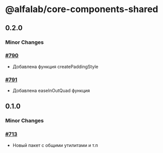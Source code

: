 # @alfalab/core-components-shared

## 0.2.0

### Minor Changes

### [#790](https://github.com/core-ds/core-components/pull/790)

-   Добавлена функция createPaddingStyle

### [#791](https://github.com/core-ds/core-components/pull/791)

-   Добавлена easeInOutQuad функция

## 0.1.0

### Minor Changes

### [#713](https://github.com/core-ds/core-components/pull/713)

-   Новый пакет с общими утилитами и т.п
